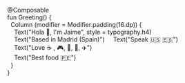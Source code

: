 @Composable  
fun Greeting() {    
&nbsp;&nbsp;Column (modifier = Modifier.padding(16.dp)) {  
&nbsp;&nbsp;&nbsp;&nbsp;Text("Hola 👋, I'm Jaime", style = typography.h4)    
&nbsp;&nbsp;&nbsp;&nbsp;Text("Based in Madrid (Spain)")
&nbsp;&nbsp;&nbsp;&nbsp;Text("Speak 🇺🇸 🇪🇸")   
&nbsp;&nbsp;&nbsp;&nbsp;Text("Love ☕ , 🎮, 📖, 🐶, :airplane:")  
&nbsp;&nbsp;&nbsp;&nbsp;Text("Best food 🇵🇪")  
&nbsp;&nbsp;}  
}

<!--
**JaimeToca/JaimeToca** is a ✨ _special_ ✨ repository because its `README.md` (this file) appears on your GitHub profile.

Here are some ideas to get you started:

- 🔭 I’m currently working on ...
- 🌱 I’m currently learning ...
- 👯 I’m looking to collaborate on ...
- 🤔 I’m looking for help with ...
- 💬 Ask me about ...
- 📫 How to reach me: ...
- 😄 Pronouns: ...
- ⚡ Fun fact: ...
### Hola 👋
-->
